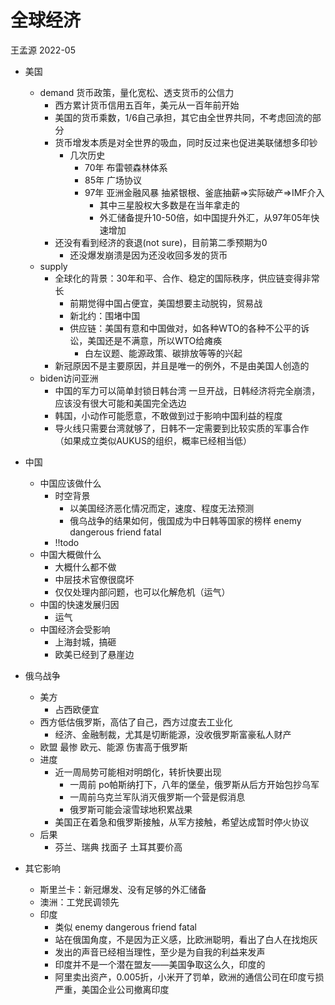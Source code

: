 # 全球经济

王孟源 2022-05
- 美国
    - demand 货币政策，量化宽松、透支货币的公信力
        - 西方累计货币信用五百年，美元从一百年前开始
        - 美国的货币乘数，1/6自己承担，其它由全世界共同，不考虑回流的部分
        - 货币增发本质是对全世界的吸血，同时反过来也促进美联储想多印钞
            - 几次历史
                - 70年 布雷顿森林体系
                - 85年 广场协议
                - 97年 亚洲金融风暴 抽紧银根、釜底抽薪=>实际破产=>IMF介入
                    - 其中三星股权大多数是在当年拿走的
                    - 外汇储备提升10-50倍，如中国提升外汇，从97年05年快速增加
        - 还没有看到经济的衰退(not sure)，目前第二季预期为0
            - 还没爆发崩溃是因为还没收回多发的货币
    - supply
        - 全球化的背景：30年和平、合作、稳定的国际秩序，供应链变得非常长
            - 前期觉得中国占便宜，美国想要主动脱钩，贸易战
            - 新北约：围堵中国
            - 供应链：美国有意和中国做对，如各种WTO的各种不公平的诉讼，美国还是不满意，所以WTO给瘫痪
                - 白左议题、能源政策、碳排放等等的兴起
        - 新冠原因不是主要原因，并且是唯一的例外，不是由美国人创造的
    - biden访问亚洲
        - 中国的军力可以简单封锁日韩台湾 一旦开战，日韩经济将完全崩溃，应该没有很大可能和美国完全选边
        - 韩国，小动作可能愿意，不敢做到过于影响中国利益的程度
        - 导火线只需要台湾就够了，日韩不一定需要到比较实质的军事合作（如果成立类似AUKUS的组织，概率已经相当低）
- 中国
    - 中国应该做什么
        - 时空背景
            - 以美国经济恶化情况而定，速度、程度无法预测
            - 俄乌战争的结果如何，俄国成为中日韩等国家的榜样 enemy dangerous friend fatal
        - !!todo
    - 中国大概做什么
        - 大概什么都不做
        - 中层技术官僚很腐坏
        - 仅仅处理内部问题，也可以化解危机（运气）
    - 中国的快速发展归因
        - 运气
    - 中国经济会受影响
        - 上海封城，搞砸
        - 欧美已经到了悬崖边
- 俄乌战争
    - 美方
        - 占西欧便宜
    - 西方低估俄罗斯，高估了自己，西方过度去工业化
        - 经济、金融制裁，尤其是切断能源，没收俄罗斯富豪私人财产
    - 欧盟 最惨 欧元、能源 伤害高于俄罗斯
    - 进度
        - 近一周局势可能相对明朗化，转折快要出现
            - 一周前 po帕斯纳打下，八年的堡垒，俄罗斯从后方开始包抄乌军
            - 一周前乌克兰军队消灭俄罗斯一个营是假消息
            - 俄罗斯可能会滚雪球地积累战果
        - 美国正在着急和俄罗斯接触，从军方接触，希望达成暂时停火协议
    - 后果
        - 芬兰、瑞典 找面子 土耳其要价高

- 其它影响
    - 斯里兰卡：新冠爆发、没有足够的外汇储备
    - 澳洲：工党民调领先
    - 印度
        - 类似 enemy dangerous friend fatal
        - 站在俄国角度，不是因为正义感，比欧洲聪明，看出了白人在找炮灰
        - 发出的声音已经相当理性，至少是为自我的利益来发声
        - 印度并不是一个潜在盟友——美国争取这么久，印度的
        - 阿里卖出资产，0.005折，小米开了罚单，欧洲的通信公司在印度亏损严重，美国企业公司撤离印度


